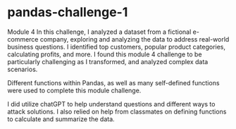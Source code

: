 # pandas-challenge-1
Module 4
In this challenge, I analyzed a dataset from a fictional e-commerce company, exploring and analyzing the data to address real-world business questions. I identified top customers, popular product categories, calculating profits, and more. I found this module 4 challenge to be particularly challenging as I transformed, and analyzed complex data scenarios.

Different functions within Pandas, as well as many self-defined functions were used to complete this module challenge.

I did utilize chatGPT to help understand questions and different ways to attack solutions.  I also relied on help from classmates on defining functions to calculate and summarize the data.
